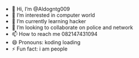 - 👋 Hi, I’m @Aldogntg009
- 👀 I’m interested in computer world
- 🌱 I’m currently learning hacker 
- 💞️ I’m looking to collaborate on police and network 
- 📫 How to reach me 082147431094
- 😄 Pronouns: koding loading 
- ⚡ Fun fact: i am people 

<!---
Aldogntg009/Aldogntg009 is a ✨ special ✨ repository because its `README.md` (this file) appears on your GitHub profile.
You can click the Preview link to take a look at your change 
